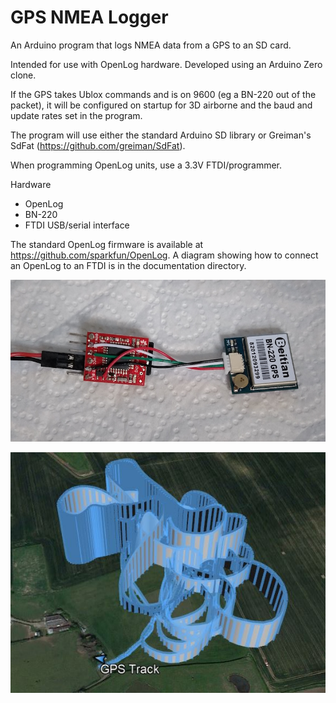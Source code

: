 # GPS NMEA Logger

An Arduino program that logs NMEA data from a GPS to an SD card.

Intended for use with OpenLog hardware. Developed using an Arduino Zero clone.

If the GPS takes Ublox commands and is on 9600 (eg a BN-220 out of the packet),
it will be configured on startup for 3D airborne and the baud and update rates
set in the program.

The program will use either the standard Arduino SD library or
Greiman's SdFat (https://github.com/greiman/SdFat).

When programming OpenLog units, use a 3.3V FTDI/programmer.

Hardware

* OpenLog
* BN-220
* FTDI USB/serial interface

The standard OpenLog firmware is available at https://github.com/sparkfun/OpenLog. 
A diagram showing how to connect an OpenLog to an FTDI is in the documentation
directory.

![OpenLog and BN-220](images/logger.jpg)

![Logged data converted to gpx and displayed in Google Earth](images/gps_log.jpg)
